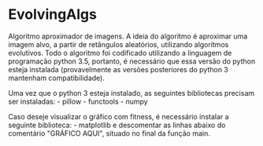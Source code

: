 # EvolvingAlgs
Algoritmo aproximador de imagens.
A ideia do algoritmo é aproximar uma imagem alvo, a partir de retângulos aleatórios, utilizando algoritmos evolutivos.
Todo o algoritmo foi codificado utilizando a linguagem de programação python 3.5, portanto, é necessário que
essa versão do python esteja instalada (provavelmente as versões posteriores do python 3 mantenham compatibilidade).

Uma vez que o python 3 esteja instalado, as seguintes bibliotecas precisam ser instaladas:
	- pillow
	- functools
	- numpy

Caso deseje visualizar o gráfico com fitness, é necessário instalar a seguinte biblioteca:
	- matplotlib
e descomentar as linhas abaixo do comentário "GRÁFICO AQUI", situado no final da função main.
